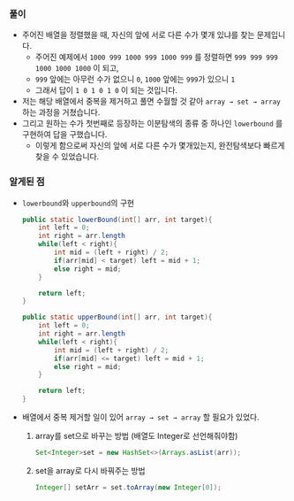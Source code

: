 ### 풀이

- 주어진 배열을 정렬했을 때, 자신의 앞에 서로 다른 수가 몇개 있냐를 찾는 문제입니다.
    - 주어진 예제에서 `1000 999 1000 999 1000 999` 를 정렬하면 `999 999 999 1000 1000 1000` 이 되고,
    - `999` 앞에는 아무런 수가 없으니 `0`, `1000` 앞에는 `999`가 있으니 `1`
    - 그래서 답이 `1 0 1 0 1 0` 이 되는 것입니다.
- 저는 해당 배열에서 중복을 제거하고 풀면 수월할 것 같아 `array → set → array` 하는 과정을 거쳤습니다.
- 그리고 원하는 수가 첫번째로 등장하는 이분탐색의 종류 중 하나인 `lowerbound` 를 구현하여 답을 구했습니다.
    - 이렇게 함으로써 자신의 앞에 서로 다른 수가 몇개있는지, 완전탐색보다 빠르게 찾을 수 있었습니다.

### 알게된 점

- `lowerbound`와 `upperbound`의 구현

    ```java
    public static lowerBound(int[] arr, int target){
    	int left = 0;
    	int right = arr.length
    	while(left < right){
    		int mid = (left + right) / 2;
    		if(arr[mid] < target) left = mid + 1;
    		else right = mid;
    	}
    
    	return left;
    }
    
    public static upperBound(int[] arr, int target){
    	int left = 0;
    	int right = arr.length
    	while(left < right){
    		int mid = (left + right) / 2;
    		if(arr[mid] <= target) left = mid + 1;
    		else right = mid;
    	}
    
    	return left;
    }
    ```

- 배열에서 중복 제거할 일이 있어 `array → set → array` 할 필요가 있었다.
    1. array를 set으로 바꾸는 방법 (배열도 Integer로 선언해줘야함)

        ```java
        Set<Integer>set = new HashSet<>(Arrays.asList(arr));
        ```

    2. set을 array로 다시 바꿔주는 방법

        ```java
        Integer[] setArr = set.toArray(new Integer[0]);
        ```